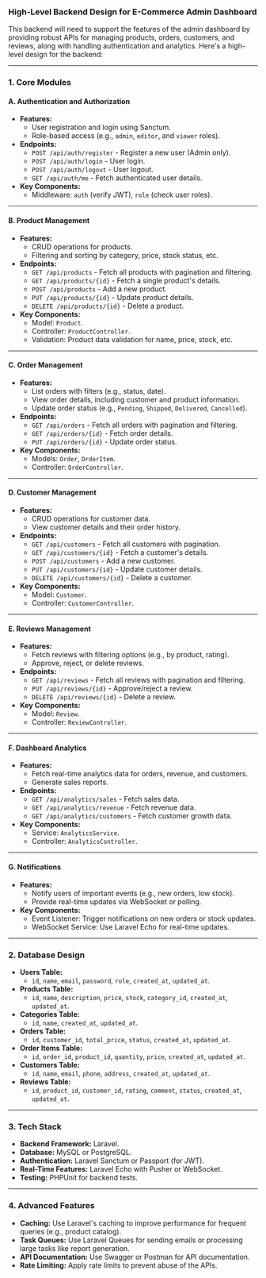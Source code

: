 ### **High-Level Backend Design for E-Commerce Admin Dashboard**

This backend will need to support the features of the admin dashboard by providing robust APIs for managing products, orders, customers, and reviews, along with handling authentication and analytics. Here's a high-level design for the backend:

---

### **1. Core Modules**
#### **A. Authentication and Authorization**
- **Features:**
  - User registration and login using Sanctum.
  - Role-based access (e.g., `admin`, `editor`, and `viewer` roles).
- **Endpoints:**
  - `POST /api/auth/register` - Register a new user (Admin only).
  - `POST /api/auth/login` - User login.
  - `POST /api/auth/logout` - User logout.
  - `GET /api/auth/me` - Fetch authenticated user details.
- **Key Components:**
  - Middleware: `auth` (verify JWT), `role` (check user roles).

---

#### **B. Product Management**
- **Features:**
  - CRUD operations for products.
  - Filtering and sorting by category, price, stock status, etc.
- **Endpoints:**
  - `GET /api/products` - Fetch all products with pagination and filtering.
  - `GET /api/products/{id}` - Fetch a single product's details.
  - `POST /api/products` - Add a new product.
  - `PUT /api/products/{id}` - Update product details.
  - `DELETE /api/products/{id}` - Delete a product.
- **Key Components:**
  - Model: `Product`.
  - Controller: `ProductController`.
  - Validation: Product data validation for name, price, stock, etc.

---
#### **C. Order Management**
- **Features:**
  - List orders with filters (e.g., status, date).
  - View order details, including customer and product information.
  - Update order status (e.g., `Pending`, `Shipped`, `Delivered`, `Cancelled`).
- **Endpoints:**
  - `GET /api/orders` - Fetch all orders with pagination and filtering.
  - `GET /api/orders/{id}` - Fetch order details.
  - `PUT /api/orders/{id}` - Update order status.
- **Key Components:**
  - Models: `Order`, `OrderItem`.
  - Controller: `OrderController`.

---

#### **D. Customer Management**
- **Features:**
  - CRUD operations for customer data.
  - View customer details and their order history.
- **Endpoints:**
  - `GET /api/customers` - Fetch all customers with pagination.
  - `GET /api/customers/{id}` - Fetch a customer's details.
  - `POST /api/customers` - Add a new customer.
  - `PUT /api/customers/{id}` - Update customer details.
  - `DELETE /api/customers/{id}` - Delete a customer.
- **Key Components:**
  - Model: `Customer`.
  - Controller: `CustomerController`.

---


#### **E. Reviews Management**
- **Features:**
  - Fetch reviews with filtering options (e.g., by product, rating).
  - Approve, reject, or delete reviews.
- **Endpoints:**
  - `GET /api/reviews` - Fetch all reviews with pagination and filtering.
  - `PUT /api/reviews/{id}` - Approve/reject a review.
  - `DELETE /api/reviews/{id}` - Delete a review.
- **Key Components:**
  - Model: `Review`.
  - Controller: `ReviewController`.

---

#### **F. Dashboard Analytics**
- **Features:**
  - Fetch real-time analytics data for orders, revenue, and customers.
  - Generate sales reports.
- **Endpoints:**
  - `GET /api/analytics/sales` - Fetch sales data.
  - `GET /api/analytics/revenue` - Fetch revenue data.
  - `GET /api/analytics/customers` - Fetch customer growth data.
- **Key Components:**
  - Service: `AnalyticsService`.
  - Controller: `AnalyticsController`.

---

#### **G. Notifications**
- **Features:**
  - Notify users of important events (e.g., new orders, low stock).
  - Provide real-time updates via WebSocket or polling.
- **Key Components:**
  - Event Listener: Trigger notifications on new orders or stock updates.
  - WebSocket Service: Use Laravel Echo for real-time updates.

---

### **2. Database Design**
- **Users Table:** 
  - `id`, `name`, `email`, `password`, `role`, `created_at`, `updated_at`.
- **Products Table:** 
  - `id`, `name`, `description`, `price`, `stock`, `category_id`, `created_at`, `updated_at`.
- **Categories Table:** 
  - `id`, `name`, `created_at`, `updated_at`.
- **Orders Table:** 
  - `id`, `customer_id`, `total_price`, `status`, `created_at`, `updated_at`.
- **Order Items Table:** 
  - `id`, `order_id`, `product_id`, `quantity`, `price`, `created_at`, `updated_at`.
- **Customers Table:** 
  - `id`, `name`, `email`, `phone`, `address`, `created_at`, `updated_at`.
- **Reviews Table:** 
  - `id`, `product_id`, `customer_id`, `rating`, `comment`, `status`, `created_at`, `updated_at`.

---

### **3. Tech Stack**
- **Backend Framework:** Laravel.
- **Database:** MySQL or PostgreSQL.
- **Authentication:** Laravel Sanctum or Passport (for JWT).
- **Real-Time Features:** Laravel Echo with Pusher or WebSocket.
- **Testing:** PHPUnit for backend tests.

---

### **4. Advanced Features**
- **Caching:** Use Laravel's caching to improve performance for frequent queries (e.g., product catalog).
- **Task Queues:** Use Laravel Queues for sending emails or processing large tasks like report generation.
- **API Documentation:** Use Swagger or Postman for API documentation.
- **Rate Limiting:** Apply rate limits to prevent abuse of the APIs.
